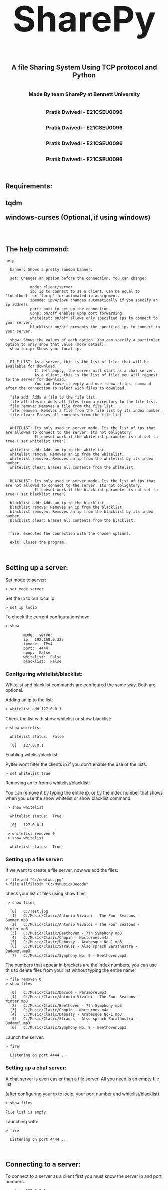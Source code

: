 <div style="width:100%;">
  <h1 align="center" style="font-weight:bold; font-size: 7rem;">SharePy</h1>
  <h2 align="center" style="margin-top: 37px;">A file Sharing System Using TCP protocol and Python</h2>
  <h3 align="center" style="margin-top: 37px;">Made By team SharePy at Bennett University</h3>
  <h3 align="center" style="margin-top: 37px;">Pratik Dwivedi - E21CSEU0096</h3>
  <h3 align="center" style="margin-top: 30px;">Pratik Dwivedi - E21CSEU0096</h3>
  <h3 align="center" style="margin-top: 30px;">Pratik Dwivedi - E21CSEU0096</h3>
  <h3 align="center" style="margin-top: 30px;">Pratik Dwivedi - E21CSEU0096</h3>
</div>
<br>
<h2>Requirements:<h2>
<p><span>tqdm</span></p>
<p><span>windows-curses</span> (Optional, if using windows)</p>
<br>
<h2>The <span>help</span> command:</h2>

```console
help

  banner: Shows a pretty random banner.

  set: Changes an option before the connection. You can change:

           mode: client/server
           ip: ip to connect to as a client. Can be equal to 'localhost' or 'locip' for automated ip assignment.
           ipmode: ipv4/ipv6 changes automatically if you specify an ip address.
           port: port to set up the connection.
           upnp: on/off enables upnp port forwarding.
           whitelist: on/off allows only specified ips to connect to your server.
           blacklist: on/off prevents the specified ips to connect to your server.

  show: Shows the values of each option. You can specify a particular option to only show that value (more detail).
  show locip: Shows your local ip.


  FILE LIST: As a server, this is the list of files that will be available for download.
             If left empty, the server will start as a chat server.
             As a client, this is the list of files you will request to the server for download.
             You can leave it empty and use 'show sfiles' command after the connection to select wich files to download.

  file add: Adds a file to the file list.
  file allfilesin: Adds all files from a directory to the file list.
  file remove: Removes a file from the file list.
  file removen: Removes a file from the file list by its index number.
  file clear: Erases all contents from the file list.


  WHITELIST: Its only used in server mode. Its the list of ips that are allowed to connect to the server. Its not obligatory.
             It doesnt work if the whitelist parameter is not set to true ('set whitelist true')

  whitelist add: Adds an ip to the whitelist.
  whitelist remove: Removes an ip from the whitelist.
  whitelist removen: Removes an ip from the whitelist by its index number.
  whitelist clear: Erases all contents from the whitelist.


  BLACKLIST: Its only used in server mode. Its the list of ips that are not allowed to connect to the server. Its not obligatory.
             It doesnt work if the blacklist parameter is not set to true ('set blacklist true')

  blacklist add: Adds an ip to the blacklist.
  blacklist remove: Removes an ip from the blacklist.
  blacklist removen: Removes an ip from the blacklist by its index number.
  blacklist clear: Erases all contents from the blacklist.


  fire: executes the connection with the chosen options.

  exit: Closes the program.
```

<br>
<h2>Setting up a server:</h2>
<p>Set mode to server:</p>

```console
> set mode server
```

<p>Set the ip to our local ip:</p>

```console
> set ip locip
```

<p>To check the current configuration<span>show</span>:</p>

```console
> show

        mode:  server
        ip:  192.168.0.225
        ipmode:  IPv4
        port:  4444
        upnp:  False
        whitelist:  False
        blacklist:  False
```

<h3>Configuring whitelist/blacklist:</h3>
Whitelist and blacklist commands are configured the same way. Both are optional.
<p class="subtitle">Adding an ip to the list:</p>

```console
> whitelist add 127.0.0.1
```

Check the list with <span>show whitelist</span> or <span>show blacklist</span>:

```console
> show whitelist

  whitelist status:  False

  [0]   127.0.0.1
```

<p class="subtitle">Enabling witelist/blacklist:</p>
<p>Pylfer wont filter the clients ip if you don't enable the use of the lists.</p>

```console
> set whitelist true
```

<p class="subtitle">Removing an ip from a whitelist/blacklist:</p>
<p>You can remove it by typing the entire ip, or by the index number that shows when you use the <span>show whitelist</span> or <span>show blacklist</span> command.</p>

```console
 > show whitelist

  whitelist status:  True

  [0]   127.0.0.1

 > whitelist removen 0
 > show whitelist

  whitelist status:  True
```

<h3>Setting up a file server:</h3>
If we want to create a file server, now we add the files:

```console
> file add "C:/newtwo.jpg"
> file allfilesin "C:/MyMusic/Decode"
```

check your list of files using <span>show files</span>:

```console
 > show files

  [0]   C:/Test.jpg
  [1]   C:/Music/Clasic/Antonio Vivaldi - The Four Seasons - Summer.mp3
  [2]   C:/Music/Clasic/Antonio Vivaldi - The Four Seasons - Winter.mp3
  [3]   C:/Music/Clasic/Beethoven - 7th Symphony.mp3
  [4]   C:/Music/Clasic/Chopin - Nocturnes.m4a
  [5]   C:/Music/Clasic/Debussy - Arabesque No-1.mp3
  [6]   C:/Music/Clasic/Strauss - Also sprach Zarathustra - Dudamel.mp3
  [7]   C:/Music/Clasic/Symphony No. 9 - Beethoven.mp3
```

The numbers that appear in brackets are the index numbers, you can use this to delete files from your list without typing the entire name:

```console
> file removen 0
> show files

  [0]   C:/Music/Clasic/Decode - Paramore.mp3
  [1]   C:/Music/Clasic/Antonio Vivaldi - The Four Seasons - Winter.mp3
  [2]   C:/Music/Clasic/Beethoven - 7th Symphony.mp3
  [3]   C:/Music/Clasic/Chopin - Nocturnes.m4a
  [4]   C:/Music/Clasic/Debussy - Arabesque No-1.mp3
  [5]   C:/Music/Clasic/Strauss - Also sprach Zarathustra - Dudamel.mp3
  [6]   C:/Music/Clasic/Symphony No. 9 - Beethoven.mp3
```

Launch the server:

```console
> fire

  Listening on port 4444 ...
```

<h3>Setting up a chat server:</h3>
A chat server is even easier than a file server. All you need is an empty file list.
<p>(after configuring your ip to locip, your port number and whitelist/blacklist)</p>

```console
> show files

File list is empty.
```

Launching with:

```console
> fire

  Listening on port 4444 ...
```

<br>
<h2>Connecting to a server:</h2>
To connect to a server as a client first you must know the server ip and port numbers.

```console
> set ip 127.0.0.1
> set port 12345
```

Then we connect:

```console
> fire
```

<p class="subtitle">If we connected to a chat server:</p>
Then you will see this text:

```console
> fire


  Connection established!

  Username:
```

Now you have to type a username, this username will appear when you chat. Now you are ready to chat!
<p class="subtitle">If we are connected to a file server: </p>
Something like this should appear on the window

```console
 > fire


  Connection established!


  There are 7 files available for download.
  Receiving the file list...
  Done.


 >>
```

The double greater-than sign indicates that you are connected to the server. Now you can throw commands to communicate with it.

```console
>> help

  file add: Adds a file to the download list.
  file addn: Adds a file to the download list by its index number.
  file remove: Removes a file from the download list.
  file removen: Removes a file from the download list by its index number.
  file clear: Erases all the contents from the download list.
  all files: Adds all the available files to de download list.
  * There is no distinction between file and files commands...

  show  files: Shows the files in your download list
  show sfiles: Shows the files that the server has available for download.

  update: Updates the server file list.

  download: Starts the download of the chosen files in your download list.
              ** If the list is empty, downloads everything from the server!

  disconnect: Ends the connection with the server.

  exit: Closes the program.
```

First command we should use is <span>show sfiles</span> this will show the files the server has for download

```console
>> show sfiles

  [0]   Antonio Vivaldi - The Four Seasons - Summer.mp3
  [1]   Antonio Vivaldi - The Four Seasons - Winter.mp3
  [2]   Beethoven - 7th Symphony.mp3
  [3]   Chopin - Nocturnes.m4a
  [4]   Debussy - Arabesque No-1.mp3
  [5]   Strauss - Also sprach Zarathustra - Dudamel.mp3
  [6]   Symphony No. 9 - Beethoven.mp3
```

Now we add the files we want to download to our download list. Note that we have an index number for each file, so using <span>file addn</span> is usually faster than <span>file add</span>.
If the download list is empty, then we will download all the files.

```console
>> show files

  File list is empty. (Download everything mode)

 >> file addn 0 3 4
 >> show files

  [0]   Decode - Paramore.mp3
  [1]   I miss the old u - Blackbear.m4a
  [2]   Scream - Avenged Sevenfold.mp3

```

To download:

```console
>> download
  Starting download...

  Downloading Decode - Paramore.mp3: 100%|██████████████| 14.4M/14.4M [00:01<00:00, 13.9MB/s]
  Done.

  Downloading I miss the old u - Blackbear.m4a: 100%|█████████████████████████████████████████| 154M/154M [00:01<00:00, 89.7MB/s]
  Done.

  Downloading Scream - Avenged Sevenfold.mp3: 100%|█████████████████████████████████| 6.05M/6.05M [00:01<00:00, 5.35MB/s]
  Done.

 >
```

Note that when download is complete we are disconnected from the server.
